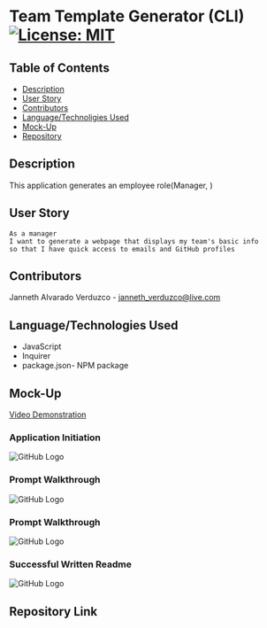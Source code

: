 # Team Template Generator (CLI)  [![License: MIT](https://img.shields.io/badge/License-MIT-yellow.svg)](https://opensource.org/licenses/MIT)

## Table of Contents
  * [Description](#Description)
  * [User Story](#User-Story)
  * [Contributors](#Contributors)
  * [Language/Technoligies Used](#Language/Technologies-Used)
  * [Mock-Up](#Mock-Up)    
  * [Repository](#Repository-Link)


## Description 
This application generates an employee role(Manager, )

## User Story
```
As a manager
I want to generate a webpage that displays my team's basic info
so that I have quick access to emails and GitHub profiles
```

## Contributors
Janneth Alvarado Verduzco - janneth_verduzco@live.com

## Language/Technologies Used
* JavaScript
* Inquirer
* package.json- NPM package 


## Mock-Up 
[Video Demonstration]()

### Application Initiation
![GitHub Logo](Assets/node-index.PNG)

### Prompt Walkthrough
![GitHub Logo](Assets/first-3-questions.PNG)

### Prompt Walkthrough
![GitHub Logo](Assets/last-questions.PNG)

### Successful Written Readme
![GitHub Logo](Assets/readme-generated.PNG)


## Repository Link